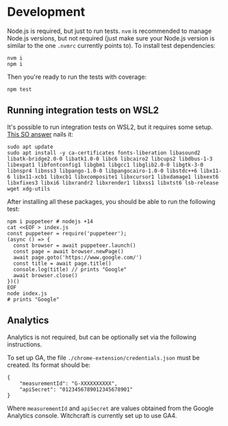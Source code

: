 
# Development

Node.js is required, but just to run tests. `nvm` is recommended to manage Node.js versions, but not required (just make sure your Node.js version is similar to the one `.nvmrc` currently points to). To install test dependencies:

    nvm i
    npm i

Then you're ready to run the tests with coverage:

    npm test

## Running integration tests on WSL2

It's possible to run integration tests on WSL2, but it requires some setup. [This SO answer](https://stackoverflow.com/a/78776116/778272) nails it:

```
sudo apt update
sudo apt install -y ca-certificates fonts-liberation libasound2 libatk-bridge2.0-0 libatk1.0-0 libc6 libcairo2 libcups2 libdbus-1-3 libexpat1 libfontconfig1 libgbm1 libgcc1 libglib2.0-0 libgtk-3-0 libnspr4 libnss3 libpango-1.0-0 libpangocairo-1.0-0 libstdc++6 libx11-6 libx11-xcb1 libxcb1 libxcomposite1 libxcursor1 libxdamage1 libxext6 libxfixes3 libxi6 libxrandr2 libxrender1 libxss1 libxtst6 lsb-release wget xdg-utils
```

After installing all these packages, you should be able to run the following test:

```
npm i puppeteer # nodejs +14
cat <<EOF > index.js
const puppeteer = require('puppeteer');
(async () => {
  const browser = await puppeteer.launch()
  const page = await browser.newPage()
  await page.goto('https://www.google.com/')
  const title = await page.title()
  console.log(title) // prints "Google"
  await browser.close()
})()
EOF
node index.js
# prints "Google"
```

## Analytics

Analytics is not required, but can be optionally set via the following instructions.

To set up GA, the file `./chrome-extension/credentials.json` must be created. Its format should be:

    {
        "measurementId": "G-XXXXXXXXXX",
        "apiSecret": "0123456789012345678901"
    }

Where `measurementId` and `apiSecret` are values obtained from the Google Analytics console. Witchcraft is currently set up to use GA4.

